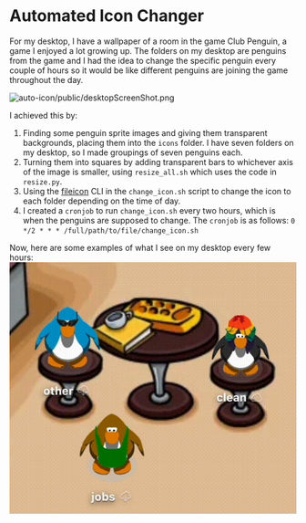 # Automated Icon Changer

For my desktop, I have a wallpaper of a room in the game Club Penguin, a game I enjoyed a lot growing up. The folders on my desktop are penguins from the game and I had the idea to change the specific penguin every couple of hours so it would be like different penguins are joining the game throughout the day.

![auto-icon/public/desktopScreenShot.png](https://github.com/ridanaeeem/auto-icon/blob/main/public/desktopScreenShot.png)

I achieved this by:

1. Finding some penguin sprite images and giving them transparent backgrounds, placing them into the `icons` folder. I have seven folders on my desktop, so I made groupings of seven penguins each.
2. Turning them into squares by adding transparent bars to whichever axis of the image is smaller, using `resize_all.sh` which uses the code in `resize.py`.
3. Using the [fileicon](https://github.com/mklement0/fileicon) CLI in the `change_icon.sh` script to change the icon to each folder depending on the time of day.
4. I created a `cronjob` to run `change_icon.sh` every two hours, which is when the penguins are supposed to change. The `cronjob` is as follows: `0 */2 * * * /full/path/to/file/change_icon.sh`

Now, here are some examples of what I see on my desktop every few hours:
![a penguin wearing glasses changing into another penguin wearing a hoddie, and a penguin with rainbow hair changing into another penguin with a tuba](public/penguin2.gif)
